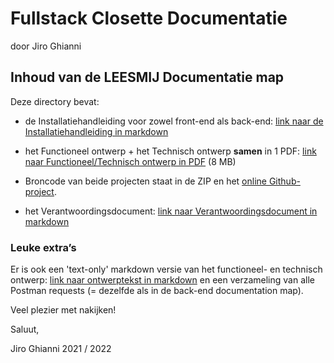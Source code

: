 # Fullstack Closette Documentatie

door Jiro Ghianni

## Inhoud van de LEESMIJ Documentatie map

Deze directory bevat:

* de Installatiehandleiding voor zowel front-end als back-end:  [link naar de Installatiehandleiding in markdown](installatiehandleiding.md)

* het Functioneel ontwerp + het Technisch ontwerp **samen** in 1 PDF: [link naar Functioneel/Technisch ontwerp in PDF](eindopdracht-FSD-app-jiro.pdf) (8 MB)

* Broncode van beide projecten staat in de ZIP en het [online Github-project](../).

* het Verantwoordingsdocument: [link naar Verantwoordingsdocument in markdown](verantwoordingsdocument.md)

### Leuke extra’s

Er is ook een 'text-only' markdown versie van het functioneel- en technisch ontwerp: [link naar ontwerptekst in markdown](functioneel-technisch.md) en een verzameling van alle Postman requests (= dezelfde als in de back-end documentation map).



Veel plezier met nakijken!

Saluut,

Jiro Ghianni
2021 / 2022